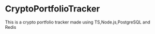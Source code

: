 # CryptoPortfolioTracker
 This is a crypto portfolio tracker made using TS,Node.js,PostgreSQL and Redis
